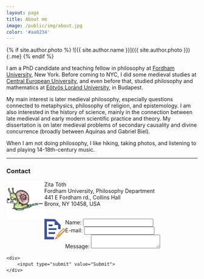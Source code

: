 ```yaml
---
layout: page
title: About me
image: /public/img/about.jpg
color: '#aa0234'
---
```


{% if site.author.photo %}
  ![{{ site.author.name }}]({{ site.author.photo }}){:.me}
{% endif %}


I am a PhD candidate and teaching fellow in philosophy at <a href = "http://www.fordham.edu" target="_blank">Fordham University</a>, New York.
Before coming to NYC, I did some medieval studies at <a href="http://www.ceu.hu" target="_blank">Central European University</a>, and even before that, studied philosophy and mathematics at <a href="http://www.elte.hu/en" target="_blank">Eötvös Loránd University</a>, in Budapest.

My main interest is later medieval philosophy, especially questions connected to metaphysics, philosophy of religion, and epistemology. I am also interested in the history of science, mainly in the connection between late medieval and early modern scientific practice and theory. My dissertation is on later medieval problems of secondary causality and divine concurrence (broadly between Aquinas and Gabriel Biel).

When I am not doing philosophy, I like hiking,  taking photos, and listening to and playing 14-18th-century music.

---

### Contact


<img class="img-single" align="left" src="/public/img/snail.gif" width="100"> Zita Tóth <br>
Fordham University, Philosophy Department <br>
441 E Fordham rd., Collins Hall <br>
Bronx, NY 10458, USA
<br>
<br>

<img class="img-single" align="left" src="/public/img/quick.png" width="55">

<form name="gform" id="gform" enctype="text/plain" action="https://docs.google.com/forms/d1DYO3lq0JufCmMGR1KjXlYvwEM9s9Tu28I7M3G1F8LkA/formResponse" target="hidden_iframe" onsubmit="submitted=true;">
<div>
        <label for="entry.1516034235">Name:</label>
        <input type="text" name= "entry.1516034235" id="entry.1516034235" />
    </div>
    <div>
        <label for="entry.390583077">E-mail:</label>
        <input type="text" name= "entry.390583077" id="entry.390583077" />
    </div>
    <div>
        <label for="entry.281360632">Message:</label>
        <textarea id="entry.281360632" name="entry.281360632"></textarea>
    </div>

    <div>
        <input type="submit" value="Submit">
    </div>

</form>

<iframe name="hidden_iframe" id="hidden_iframe" style="display:none;" onload="if(submitted) {}"></iframe>

<script src="/public/js/jquery.min.js"></script>
<script type="text/javascript">var submitted=false;</script>
<script type="text/javascript">
$('#gform').on('submit', function(e) {
  $('#gform *').fadeOut(2000);
  $('#gform').prepend('Thank you for your message.');
  });
</script>

